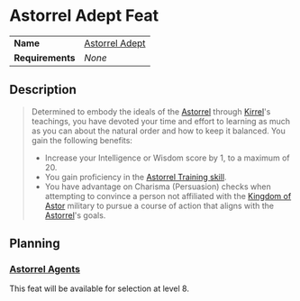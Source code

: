 # Astorrel Adept Feat

| | |
| --- | --- | 
| **Name** | [Astorrel Adept](https://www.dndbeyond.com/feats/549812-astorrel-adept) | feat.1
| **Requirements** | *None* |

## Description

> Determined to embody the ideals of the [Astorrel](../../organisations/astorrel/astorrel.md) through [Kirrel](../../gods/deities/kirrel.md)'s teachings, you have devoted your time and effort to learning as much as you can about the natural order and how to keep it balanced. You gain the following benefits:
>
> - Increase your Intelligence or Wisdom score by 1, to a maximum of 20.
> - You gain proficiency in the [Astorrel Training skill](../skills/astorrel-training.md).
> - You have advantage on Charisma (Persuasion) checks when attempting to convince a person not affiliated with the [Kingdom of Astor](../../civilisations/kingdom-of-astor/kingdom-of-astor.md) military to pursue a course of action that aligns with the [Astorrel](../../organisations/astorrel/astorrel.md)'s goals.

## Planning

### [Astorrel Agents](../../campaigns/astorrel-agents.md)

This feat will be available for selection at level 8.
